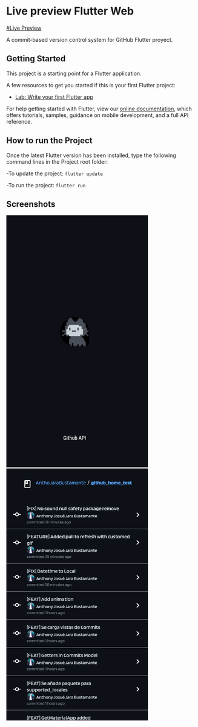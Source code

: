 # Live preview Flutter Web

[#Live Preview](https://github-home-test.netlify.app/)



A commit-based version control system for GitHub Flutter proyect.

## Getting Started

This project is a starting point for a Flutter application.

A few resources to get you started if this is your first Flutter project:

- [Lab: Write your first Flutter app](https://flutter.dev/docs/get-started/codelab)

For help getting started with Flutter, view our
[online documentation](https://flutter.dev/docs), which offers tutorials,
samples, guidance on mobile development, and a full API reference.

## How to run the Project

Once the latest Flutter version has been installed, type the following command lines in the Project root folder:

-To update the project: `flutter update`

-To run the project: `flutter run`

## Screenshots

![Splash Page](screen_shots/splash_screen.jpg)
![Home Page](screen_shots/home_screen.jpg)
